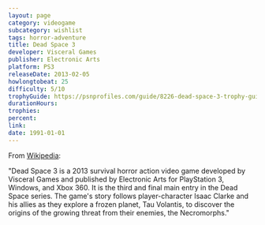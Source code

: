 ```yaml
---
layout: page
category: videogame
subcategory: wishlist
tags: horror-adventure
title: Dead Space 3
developer: Visceral Games
publisher: Electronic Arts
platform: PS3
releaseDate: 2013-02-05
howlongtobeat: 25
difficulty: 5/10
trophyGuide: https://psnprofiles.com/guide/8226-dead-space-3-trophy-guide
durationHours:
trophies:
percent:
link:
date: 1991-01-01
---
```


From [Wikipedia](https://en.wikipedia.org/wiki/Dead_Space_3):

"Dead Space 3 is a 2013 survival horror action video game developed by Visceral Games and published by Electronic Arts for PlayStation 3, Windows, and Xbox 360. It is the third and final main entry in the Dead Space series. The game's story follows player-character Isaac Clarke and his allies as they explore a frozen planet, Tau Volantis, to discover the origins of the growing threat from their enemies, the Necromorphs."
